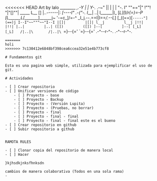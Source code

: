 <<<<<<< HEAD
Art by lalo
               ________
          _,.-Y  |  |  Y-._
      .-~"   ||  |  |  |   "-.
      I" ""=="|" !""! "|"[]""|     _____
      L__  [] |..------|:   _[----I" .-{"-.
     I___|  ..| l______|l_ [__L]_[I_/r(=}=-P
    [L______L_[________]______j~  '-=c_]/=-^
     \_I_j.--.\==I|I==_/.--L_]
       [_((==)[`-----"](==)j
          I--I"~~"""~~"I--I
          |[]|         |[]|
          l__j         l__j
          |!!|         |!!|
          |..|         |..|
          ([])         ([])
          ]--[         ]--[
          [_L]         [_L]  
         /|..|\       /|..|\
        `=}--{='     `=}--{='
       .-^--r-^-.   .-^--r-^-.
~~~~~~~~~~~~~~~~~~~~~~~~~~~~~~~~~~~~~~~~~
=======
holi
>>>>>>> 7c130412e6848bf398cea6ccea32e51e4b773cf8

# Fundamentos git

Esta es una pagina web simple, utilizada para ejemplificar el uso de git.

# Actividades

- [ ] Crear repositorio
- [ ] Unificar versiones de código
    - [ ] Proyecto - base
    - [ ] Proyecto - Backup
    - [ ] Proyecto - (Versión Lupita)
    - [ ] Proyecto - (Pruebas, no borrar)
    - [ ] Proyecto - final
    - [ ] Proyecto - final - final
    - [ ] Proyecto - final - final este es el bueno
- [ ] Crear repositorio en github
- [ ] Subir repositorio a github


RAMOTA RULES

- [ ] Clonar copia del repositorio de manera local
- [ ] Hacer 

}kjhsdkjnksfhnksdn

cambios de manera colaborativa (Todos en una sola rama)
- 